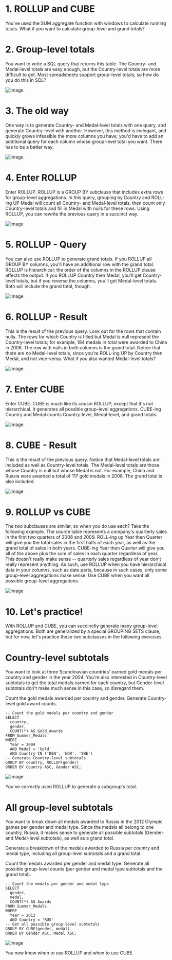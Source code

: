 # 1. ROLLUP and CUBE

You've used the SUM aggregate function with windows to calculate running totals. What if you want to calculate group-level and grand totals?

# 2. Group-level totals

You want to write a SQL query that returns this table. The Country- and Medal-level totals are easy enough, but the Country-level totals are more difficult to get. Most spreadsheets support group-level totals, so how do you do this in SQL?

![image](https://github.com/artempohribnyi/datacamp/assets/113499718/8c517b01-7090-4590-86c6-04132e6f3aad)

# 3. The old way

One way is to generate Country- and Medal-level totals with one query, and generate Country-level with another. However, this method is inelegant, and quickly grows infeasible the more columns you have; you'd have to add an additional query for each column whose group-level total you want. There has to be a better way.

![image](https://github.com/artempohribnyi/datacamp/assets/113499718/8a48586b-9d33-45a5-b9ee-fa39188495cb)

# 4. Enter ROLLUP

Enter ROLLUP. ROLLUP is a GROUP BY subclause that includes extra rows for group-level aggregations. In this query, grouping by Country and ROLL-ing UP Medal will count all Country- and Medal-level totals, then count only Country-level totals and fill in Medal with nulls for these rows. Using ROLLUP, you can rewrite the previous query in a succinct way.

![image](https://github.com/artempohribnyi/datacamp/assets/113499718/17b93702-4657-4b19-ba14-012f89533ad9)

# 5. ROLLUP - Query

You can also use ROLLUP to generate grand totals. If you ROLLUP all GROUP BY columns, you'll have an additional row with the grand total. ROLLUP is hierarchical; the order of the columns in the ROLLUP clause affects the output. If you ROLLUP Country then Medal, you'll get Country-level totals, but if you reverse the columns, you'll get Medal-level totals. Both will include the grand total, though.

![image](https://github.com/artempohribnyi/datacamp/assets/113499718/0ca2da66-d401-408c-9c27-d41c9d64c7b3)

# 6. ROLLUP - Result

This is the result of the previous query. Look out for the rows that contain nulls. The rows for which Country is filled but Medal is null represent the Country-level totals; for example, 184 medals in total were awarded to China in 2008. The row with nulls in both columns is the grand total. Notice that there are no Medal-level totals, since you're ROLL-ing UP by Country then Medal, and not vice-versa. What if you also wanted Medal-level totals?

![image](https://github.com/artempohribnyi/datacamp/assets/113499718/b0b549be-3a3f-423c-8513-51cb3b7a1a0f)

# 7. Enter CUBE

Enter CUBE. CUBE is much like its cousin ROLLUP, except that it's not hierarchical. It generates all possible group-level aggregations. CUBE-ing Country and Medal counts Country-level, Medal-level, and grand totals.

![image](https://github.com/artempohribnyi/datacamp/assets/113499718/000f44ba-2a1e-4375-a1db-e81b91d19cc6)

# 8. CUBE - Result

This is the result of the previous query. Notice that Medal-level totals are included as well as Country-level totals. The Medal-level totals are those whose Country is null but whose Medal is not. For example, China and Russia were awarded a total of 117 gold medals in 2008. The grand total is also included.

![image](https://github.com/artempohribnyi/datacamp/assets/113499718/ffb25732-a15a-4b53-9a3b-2dfae833c040)

# 9. ROLLUP vs CUBE

The two subclauses are similar, so when you do use each? Take the following example. The source table represents a company's quarterly sales in the first two quarters of 2008 and 2009. ROLL-ing up Year then Quarter will give you the total sales in the first halfs of each year, as well as the grand total of sales in both years. CUBE-ing Year then Quarter will give you all of the above plus the sum of sales in each quarter regardless of year. This doesn't really make sense -- quarterly sales regardless of year don't really represent anything. As such, use ROLLUP when you have hierarchical data in your columns, such as date parts, because in such cases, only some group-level aggregations make sense. Use CUBE when you want all possible group-level aggregations.

![image](https://github.com/artempohribnyi/datacamp/assets/113499718/4b8f9df7-5e4c-40dc-ade9-226d235badc4)

# 10. Let's practice!

With ROLLUP and CUBE, you can succinctly generate many group-level aggregations. Both are generalized by a special GROUPING SETS clause, but for now, let's practice these two subclauses in the following exercises.

# Country-level subtotals

You want to look at three Scandinavian countries' earned gold medals per country and gender in the year 2004. You're also interested in Country-level subtotals to get the total medals earned for each country, but Gender-level subtotals don't make much sense in this case, so disregard them.

Count the gold medals awarded per country and gender.
Generate Country-level gold award counts.

```
-- Count the gold medals per country and gender
SELECT
  country,
  gender,
  COUNT(*) AS Gold_Awards
FROM Summer_Medals
WHERE
  Year = 2004
  AND Medal = 'Gold'
  AND Country IN ('DEN', 'NOR', 'SWE')
-- Generate Country-level subtotals
GROUP BY country, ROLLUP(gender)
ORDER BY Country ASC, Gender ASC;
```

![image](https://github.com/artempohribnyi/datacamp/assets/113499718/3f585baf-ad57-4154-9e9c-e0b3b62453f6)

You`ve correctly used ROLLUP to generate a subgroup's total.

# All group-level subtotals

You want to break down all medals awarded to Russia in the 2012 Olympic games per gender and medal type. Since the medals all belong to one country, Russia, it makes sense to generate all possible subtotals (Gender- and Medal-level subtotals), as well as a grand total.

Generate a breakdown of the medals awarded to Russia per country and medal type, including all group-level subtotals and a grand total.

Count the medals awarded per gender and medal type.
Generate all possible group-level counts (per gender and medal type subtotals and the grand total).

```
-- Count the medals per gender and medal type
SELECT
  gender,
  medal,
  COUNT(*) AS Awards
FROM Summer_Medals
WHERE
  Year = 2012
  AND Country = 'RUS'
-- Get all possible group-level subtotals
GROUP BY CUBE(gender, medal)
ORDER BY Gender ASC, Medal ASC;
```

![image](https://github.com/artempohribnyi/datacamp/assets/113499718/40e96140-3362-47e6-92c9-16b58b55e52a)

You now know when to use ROLLUP and when to use CUBE.

